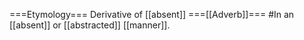 ===Etymology===
Derivative of [[absent]]
===[[Adverb]]===
#In an [[absent]] or [[abstracted]] [[manner]].